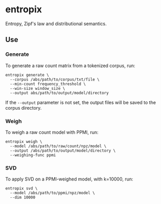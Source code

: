 # entropix
Entropy, Zipf's law and distributional semantics.

## Use

### Generate
To generate a raw count matrix from a tokenized corpus, run:
```
entropix generate \
  --corpus /abs/path/to/corpus/txt/file \
  --min-count frequency_threshold \
  --win-size window_size \
  --output abs/path/to/output/model/directory
```

If the `--output` parameter is not set, the output files will be saved to the corpus directory.

### Weigh
To weigh a raw count model with PPMI, run:
```
entropix weigh \
  --model /abs/path/to/raw/count/npz/model \
  --output /abs/path/to/output/model/directory \
  --weighing-func ppmi
```

### SVD
To apply SVD on a PPMI-weighed model, with k=10000, run:
```
entropix svd \
  --model /abs/path/to/ppmi/npz/model \
  --dim 10000
```
